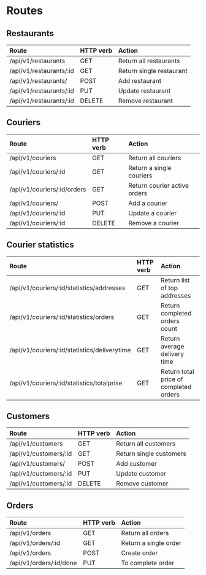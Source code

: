 # Routes

## Restaurants
| Route | HTTP verb | Action |
| :- | :- | :- |
| /api/v1/restaurants | GET | Return all restaurants |
| /api/v1/restaurants/:id | GET | Return single restaurant |
| /api/v1/restaurants/ | POST | Add restaurant |
| /api/v1/restaurants/:id | PUT | Update restaurant |
| /api/v1/restaurants/:id | DELETE | Remove restaurant |

## Couriers
| Route | HTTP verb | Action |
| :- | :- | :- |
| /api/v1/couriers | GET | Return all couriers |
| /api/v1/couriers/:id | GET | Return a single couriers |
| /api/v1/couriers/:id/orders | GET | Return courier active orders |
| /api/v1/couriers/ | POST | Add a courier |
| /api/v1/couriers/:id | PUT | Update a courier |
| /api/v1/couriers/:id | DELETE | Remove a courier |

## Courier statistics
| Route | HTTP verb | Action |
| :- | :- | :- |
| /api/v1/couriers/:id/statistics/addresses | GET | Return list of top addresses |
| /api/v1/couriers/:id/statistics/orders | GET | Return completed orders count |
| /api/v1/couriers/:id/statistics/deliverytime | GET | Return average delivery time |
| /api/v1/couriers/:id/statistics/totalprise | GET | Return total price of completed orders |

## Customers
| Route | HTTP verb | Action |
| :- | :- | :- |
| /api/v1/customers | GET | Return all customers |
| /api/v1/customers/:id | GET | Return single customers |
| /api/v1/customers/ | POST | Add customer |
| /api/v1/customers/:id | PUT | Update customer |
| /api/v1/customers/:id | DELETE | Remove customer |

## Orders
| Route | HTTP verb | Action |
| :- | :- | :- |
| /api/v1/orders | GET | Return all orders |
| /api/v1/orders/:id | GET | Return a single order |
| /api/v1/orders | POST | Create order |
| /api/v1/orders/:id/done | PUT | To complete order |